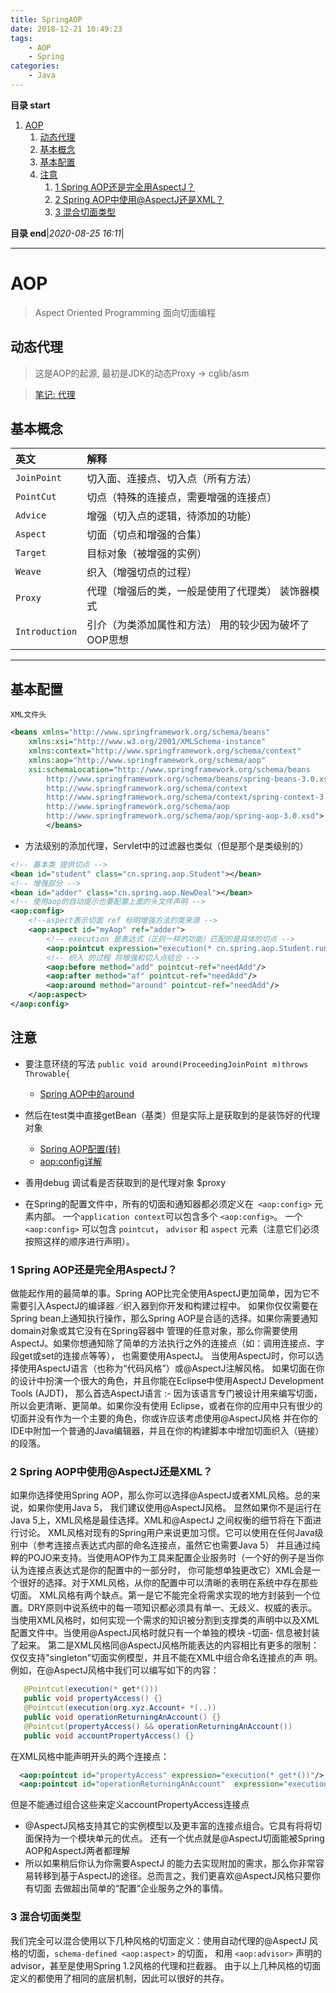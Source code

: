 ```yaml
---
title: SpringAOP
date: 2018-12-21 10:49:23
tags: 
    - AOP
    - Spring
categories: 
    - Java
---
```


**目录 start**

1. [AOP](#aop)
    1. [动态代理](#动态代理)
    1. [基本概念](#基本概念)
    1. [基本配置](#基本配置)
    1. [注意](#注意)
        1. [1 Spring AOP还是完全用AspectJ？](#1-spring-aop还是完全用aspectj)
        1. [2 Spring AOP中使用@AspectJ还是XML？](#2-spring-aop中使用@aspectj还是xml)
        1. [3 混合切面类型](#3-混合切面类型)

**目录 end**|_2020-08-25 16:11_|
****************************************
# AOP
> Aspect Oriented Programming  面向切面编程

## 动态代理
> 这是AOP的起源, 最初是JDK的动态Proxy -> cglib/asm 

> [笔记: 代理](/Java/AdvancedLearning/Proxy.md)

## 基本概念
| 英文 | 解释 |
|:----|:----|
|`JoinPoint`|切入面、连接点、切入点（所有方法） |
|`PointCut` |切点（特殊的连接点，需要增强的连接点）|
|`Advice`|增强（切入点的逻辑，待添加的功能）|
|`Aspect`|切面（切点和增强的合集）|
|`Target`|目标对象（被增强的实例）|
|`Weave`|织入（增强切点的过程）|
|`Proxy`|代理（增强后的类，一般是使用了代理类） 装饰器模式|
|`Introduction`|引介（为类添加属性和方法） 用的较少因为破坏了OOP思想|

*********************
##  基本配置
`XML文件头`
```xml
<beans xmlns="http://www.springframework.org/schema/beans"
    xmlns:xsi="http://www.w3.org/2001/XMLSchema-instance"
    xmlns:context="http://www.springframework.org/schema/context"
    xmlns:aop="http://www.springframework.org/schema/aop"
    xsi:schemaLocation="http://www.springframework.org/schema/beans
        http://www.springframework.org/schema/beans/spring-beans-3.0.xsd
        http://www.springframework.org/schema/context
        http://www.springframework.org/schema/context/spring-context-3.0.xsd
        http://www.springframework.org/schema/aop
        http://www.springframework.org/schema/aop/spring-aop-3.0.xsd">
        </beans>
```
- 方法级别的添加代理，Servlet中的过滤器也类似（但是那个是类级别的）

```xml
<!-- 基本类 提供切点 -->
<bean id="student" class="cn.spring.aop.Student"></bean>
<!-- 增强部分 -->
<bean id="adder" class="cn.spring.aop.NewDeal"></bean>
<!-- 使用aop的自动提示也要配置上面的头文件声明 -->
<aop:config>
    <!--aspect表示切面 ref 标明增强方法的类来源 -->
    <aop:aspect id="myAop" ref="adder">
        <!-- execution 是表达式（正则一样的功能）匹配的是具体的切点 -->
        <aop:pointcut expression="execution(* cn.spring.aop.Student.run(..))" id="needAdd"/>
        <!-- 织入 的过程 将增强和切入点结合 -->
        <aop:before method="add" pointcut-ref="needAdd"/>
        <aop:after method="af" pointcut-ref="needAdd"/>
        <aop:around method="around" pointcut-ref="needAdd"/>
    </aop:aspect>
</aop:config>
```

## 注意
- 要注意环绕的写法 `public void around(ProceedingJoinPoint m)throws Throwable{`  
    - [Spring AOP中的around](https://www.oschina.net/code/snippet_246557_9205)  

- 然后在test类中直接getBean（基类）但是实际上是获取到的是装饰好的代理对象  
    - [Spring AOP配置(转)](http://blog.csdn.net/yuqinying112/article/details/7335416)  
    - [aop:config详解](http://www.cnblogs.com/yangy608/archive/2010/11/14/1876833.html)  

- 善用debug 调试看是否获取到的是代理对象 $proxy

-  在Spring的配置文件中，所有的切面和通知器都必须定义在` <aop:config>` 元素内部。 一个`application context`可以包含多个 `<aop:config>`。 一个` <aop:config>` 可以包含 `pointcut`， `advisor` 和 `aspect` 元素（注意它们必须按照这样的顺序进行声明）。 

### 1 Spring AOP还是完全用AspectJ？
做能起作用的最简单的事。Spring AOP比完全使用AspectJ更加简单，因为它不需要引入AspectJ的编译器／织入器到你开发和构建过程中。 
如果你仅仅需要在Spring bean上通知执行操作，那么Spring AOP是合适的选择。如果你需要通知domain对象或其它没有在Spring容器中 
管理的任意对象，那么你需要使用AspectJ。如果你想通知除了简单的方法执行之外的连接点（如：调用连接点、字段get或set的连接点等等）， 
也需要使用AspectJ。
当使用AspectJ时，你可以选择使用AspectJ语言（也称为“代码风格”）或@AspectJ注解风格。 
如果切面在你的设计中扮演一个很大的角色，并且你能在Eclipse中使用AspectJ Development Tools (AJDT)， 那么首选AspectJ语言 :- 
因为该语言专门被设计用来编写切面，所以会更清晰、更简单。如果你没有使用 
Eclipse，或者在你的应用中只有很少的切面并没有作为一个主要的角色，你或许应该考虑使用@AspectJ风格 
并在你的IDE中附加一个普通的Java编辑器，并且在你的构建脚本中增加切面织入（链接）的段落。

### 2 Spring AOP中使用@AspectJ还是XML？

如果你选择使用Spring AOP，那么你可以选择@AspectJ或者XML风格。总的来说，如果你使用Java 5， 我们建议使用@AspectJ风格。
显然如果你不是运行在Java 5上，XML风格是最佳选择。XML和@AspectJ 之间权衡的细节将在下面进行讨论。
XML风格对现有的Spring用户来说更加习惯。它可以使用在任何Java级别中（参考连接点表达式内部的命名连接点，虽然它也需要Java 5）
并且通过纯粹的POJO来支持。当使用AOP作为工具来配置企业服务时（一个好的例子是当你认为连接点表达式是你的配置中的一部分时， 
你可能想单独更改它）XML会是一个很好的选择。对于XML风格，从你的配置中可以清晰的表明在系统中存在那些切面。
XML风格有两个缺点。第一是它不能完全将需求实现的地方封装到一个位置。DRY原则中说系统中的每一项知识都必须具有单一、无歧义、权威的表示。 
当使用XML风格时，如何实现一个需求的知识被分割到支撑类的声明中以及XML配置文件中。当使用@AspectJ风格时就只有一个单独的模块 -切面- 
信息被封装了起来。 第二是XML风格同@AspectJ风格所能表达的内容相比有更多的限制：仅仅支持"singleton"切面实例模型，并且不能在XML中组合命名连接点的声
明。 例如，在@AspectJ风格中我们可以编写如下的内容：

```java
   @Pointcut(execution(* get*())) 
   public void propertyAccess() {} 
   @Pointcut(execution(org.xyz.Account+ *(..)) 
   public void operationReturningAnAccount() {} 
   @Pointcut(propertyAccess() && operationReturningAnAccount()) 
   public void accountPropertyAccess() {}
```
在XML风格中能声明开头的两个连接点：

```xml
  <aop:pointcut id="propertyAccess" expression="execution(* get*())"/> 
  <aop:pointcut id="operationReturningAnAccount"  expression="execution(org.xyz.Account+ *(..))"/>
```
但是不能通过组合这些来定义accountPropertyAccess连接点
- @AspectJ风格支持其它的实例模型以及更丰富的连接点组合。它具有将将切面保持为一个模块单元的优点。 还有一个优点就是@AspectJ切面能被Spring AOP和AspectJ两者都理解 
- 所以如果稍后你认为你需要AspectJ 的能力去实现附加的需求，那么你非常容易转移到基于AspectJ的途径。总而言之，我们更喜欢@AspectJ风格只要你有切面 去做超出简单的“配置”企业服务之外的事情。

### 3 混合切面类型
我们完全可以混合使用以下几种风格的切面定义：使用自动代理的@AspectJ 风格的切面，`schema-defined <aop:aspect>` 的切面，
和用 `<aop:advisor>` 声明的advisor，甚至是使用Spring 1.2风格的代理和拦截器。
由于以上几种风格的切面定义的都使用了相同的底层机制，因此可以很好的共存。
